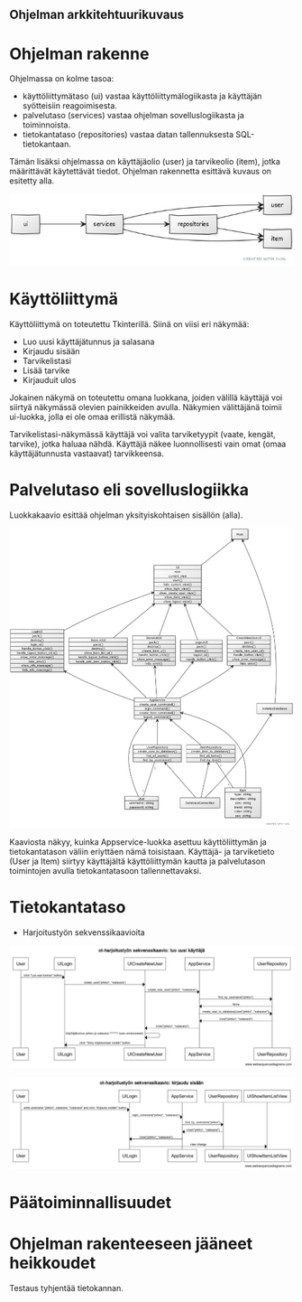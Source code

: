 ## Ohjelman arkkitehtuurikuvaus

# Ohjelman rakenne

Ohjelmassa on kolme tasoa:
* käyttöliittymätaso (ui) vastaa käyttöliittymälogiikasta ja käyttäjän syötteisiin reagoimisesta.
* palvelutaso (services) vastaa ohjelman sovelluslogiikasta ja toiminnoista.
* tietokantataso (repositories) vastaa datan tallennuksesta SQL-tietokantaan.

Tämän lisäksi ohjelmassa on käyttäjäolio (user) ja tarvikeolio (item), jotka määrittävät käytettävät tiedot.
Ohjelman rakennetta esittävä kuvaus on esitetty alla.

![](./kuvat/ohjelman_rakenne.jpg)

# Käyttöliittymä

Käyttöliittymä on toteutettu Tkinterillä. Siinä on viisi eri näkymää:
* Luo uusi käyttäjätunnus ja salasana
* Kirjaudu sisään
* Tarvikelistasi
* Lisää tarvike
* Kirjauduit ulos

Jokainen näkymä on toteutettu omana luokkana, joiden välillä käyttäjä voi siirtyä näkymässä olevien painikkeiden avulla.
Näkymien välittäjänä toimii ui-luokka, jolla ei ole omaa erillistä näkymää.

Tarvikelistasi-näkymässä käyttäjä voi valita tarviketyypit (vaate, kengät, tarvike), jotka haluaa nähdä. Käyttäjä näkee
luonnollisesti vain omat (omaa käyttäjätunnusta vastaavat) tarvikkeensa.

# Palvelutaso eli sovelluslogiikka

Luokkakaavio esittää ohjelman yksityiskohtaisen sisällön (alla).

![](./kuvat/ot-harjoitustyo_luokkakaavio.jpg)

Kaaviosta näkyy, kuinka Appservice-luokka asettuu käyttöliittymän ja tietokantatason väliin eriyttäen nämä toisistaan.
Käyttäjä- ja tarviketieto (User ja Item) siirtyy käyttäjältä käyttöliittymän kautta ja palvelutason toimintojen avulla
tietokantatasoon tallennettavaksi.


# Tietokantataso

* Harjoitustyön sekvenssikaavioita

![](./kuvat/ot-harjoitustyo_sekvenssikaavio.png)

![](./kuvat/ot-harjoitustyo_sekvenssikaavio2.png)

# Päätoiminnallisuudet
 
# Ohjelman rakenteeseen jääneet heikkoudet

Testaus tyhjentää tietokannan.
